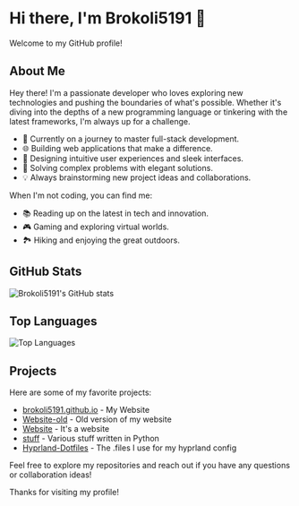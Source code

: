 # Hi there, I'm Brokoli5191 👋

Welcome to my GitHub profile!

## About Me
Hey there! I'm a passionate developer who loves exploring new technologies and pushing the boundaries of what's possible. Whether it's diving into the depths of a new programming language or tinkering with the latest frameworks, I'm always up for a challenge.

- 🚀 Currently on a journey to master full-stack development.
- 🌐 Building web applications that make a difference.
- 🎨 Designing intuitive user experiences and sleek interfaces.
- 🧩 Solving complex problems with elegant solutions.
- 💡 Always brainstorming new project ideas and collaborations.

When I'm not coding, you can find me:
- 📚 Reading up on the latest in tech and innovation.
- 🎮 Gaming and exploring virtual worlds.
- 🏞️ Hiking and enjoying the great outdoors.

## GitHub Stats
![Brokoli5191's GitHub stats](https://github-readme-stats.vercel.app/api?username=Brokoli5191&show_icons=true&theme=radical)

## Top Languages
![Top Languages](https://github-readme-stats.vercel.app/api/top-langs/?username=Brokoli5191&layout=compact&theme=radical)

## Projects
Here are some of my favorite projects:
- [brokoli5191.github.io](https://github.com/Brokoli5191/brokoli5191.github.io) - My Website
- [Website-old](https://github.com/Brokoli5191/Website-old) - Old version of my website
- [Website](https://github.com/Brokoli5191/Website) - It's a website
- [stuff](https://github.com/Brokoli5191/stuff) - Various stuff written in Python
- [Hyprland-Dotfiles](https://github.com/Brokoli5191/Hyprland-Dotfiles) - The .files I use for my hyprland config

Feel free to explore my repositories and reach out if you have any questions or collaboration ideas!

Thanks for visiting my profile!

